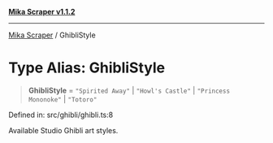 [**Mika Scraper v1.1.2**](../README.md)

***

[Mika Scraper](../README.md) / GhibliStyle

# Type Alias: GhibliStyle

> **GhibliStyle** = `"Spirited Away"` \| `"Howl's Castle"` \| `"Princess Mononoke"` \| `"Totoro"`

Defined in: src/ghibli/ghibli.ts:8

Available Studio Ghibli art styles.
